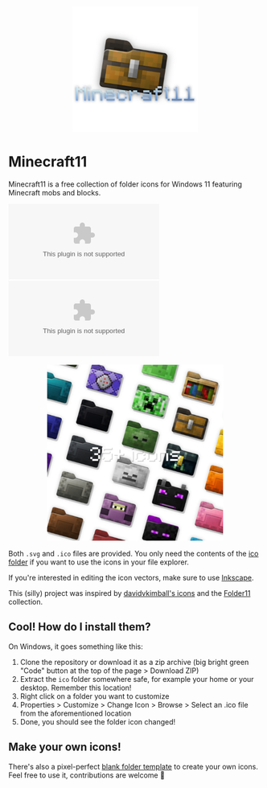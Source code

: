 <p align="center">
  <img src="art/logo.png" width="250" alt="logo"/>
</p>

# Minecraft11

Minecraft11 is a free collection of folder icons for Windows 11 featuring Minecraft mobs and blocks.

[![Full icon set downloads](https://img.shields.io/github/downloads/dalps/minecraft11/latest/minecraft11-v1.0.0.zip?sort=date&label=Full%20icon%20set&color=green)](https://github.com/dalps/minecraft11/releases/download/v1.0.0/minecraft11-v1.0.0.zip)
[![Shulker box set downloads](https://img.shields.io/github/downloads/dalps/minecraft11/latest/minecraft11-v1.0.0-shulkerboxes.zip?sort=date&label=Shulker%20box%20set&color=green)](https://github.com/dalps/minecraft11/releases/download/v1.0.0/minecraft11-v1.0.0-shulkerboxes.zip)

<p align="center">
  <img src="art/preview.png" width="350" alt="logo"/>
</p>

Both `.svg` and `.ico` files are provided. You only need the contents of the [ico folder](ico/) if you want to use the icons in your file explorer.

If you're interested in editing the icon vectors, make sure to use [Inkscape](https://inkscape.org/).

This (silly) project was inspired by [davidvkimball's icons](https://www.deviantart.com/davidvkimball/art/885700560) and the [Folder11](https://github.com/icon11-community/Folder11) collection.

## Cool! How do I install them?

On Windows, it goes something like this:

1. Clone the repository or download it as a zip archive (big bright green "Code" button at the top of the page > Download ZIP)
2. Extract the `ico` folder somewhere safe, for example your home or your desktop. Remember this location! 
3. Right click on a folder you want to customize
4. Properties > Customize > Change Icon > Browse > Select an .ico file from the aforementioned location
5. Done, you should see the folder icon changed!

## Make your own icons!

There's also a pixel-perfect [blank folder template](template.svg) to create your own icons. Feel free to use it, contributions are welcome 🙂
